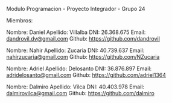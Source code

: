 Modulo Programacion - Proyecto Integrador - Grupo 24

Miembros:

Nombre: Daniel
Apellido: Villalba
DNI: 26.368.675
Email: dandrovil.dv@gmail.com
Github: https://github.com/dandrovil

Nombre: Nahir
Apellido: Zucaria
DNI: 40.739.637
Email: nahirzucaria@gmail.com
Github: https://github.com/NZucaria

Nombre: Adriel
Apellido: Delosanto
DNI: 36.876.897
Email: adridelosanto@gmail.com
Github: https://github.com/adriel1364

Nombre: Dalmiro
Apellido: Vilca
DNI: 40.403.978
Email: dalmirovilca@gmail.com
Github: https://github.com/dalmiro


